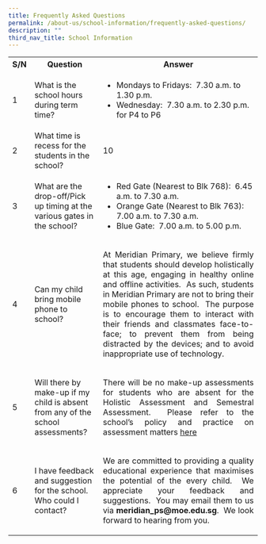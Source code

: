 ```yaml
---
title: Frequently Asked Questions
permalink: /about-us/school-information/frequently-asked-questions/
description: ""
third_nav_title: School Information
---
```

<table style="width:100%">
  <tr>
    <th>S/N</th>
    <th>Question</th>
    <th>Answer</th>
  </tr>
  <tr>
    <td>1</td>
    <td><p>What is the school hours during term time?</p></td>
    <td><ul>
			<li>Mondays to Fridays:  7.30 a.m. to 1.30 p.m.</li>
			<li>Wednesday:  7.30 a.m. to 2.30 p.m. for P4 to P6</li>
	</ul></td>
  </tr>
  <tr>
    <td>2</td>
    <td>What time is recess for the students in the school?</td>
    <td>10</td>
  </tr>
	<tr>
    <td>3</td>
    <td>What are the drop-off/Pick up timing at the various gates in the school?</td>
    <td><ul>
			<li>Red Gate (Nearest to Blk 768):  6.45 a.m. to 7.30 a.m.</li>
			<li>Orange Gate (Nearest to Blk 763):  7.00 a.m. to 7.30 a.m.</li>
			<li>Blue Gate:  7.00 a.m. to 5.00 p.m.</li>
	</ul></td>
  </tr>
	<tr>
    <td>4</td>
    <td>Can my child bring mobile phone to school?</td>
    <td><p align = "justify">At Meridian Primary, we believe firmly that students should develop holistically at this age, engaging in healthy online and offline activities.  As such, students in Meridian Primary are not to bring their mobile phones to school.  The purpose is to encourage them to interact with their friends and classmates face-to-face; to prevent them from being distracted by the devices; and to avoid inappropriate use of technology.</p></td>
  </tr>
	<tr>
    <td>5</td>
    <td>Will there by make-up if my child is absent from any of the school assessments?</td>
    <td><p align = "justify">There will be no make-up assessments for students who are absent for the Holistic Assessment and Semestral Assessment.  Please refer to the school’s policy and practice on assessment matters <a href = "https://www.meridianpri.moe.edu.sg/communications/assessment-matters/school-policy-n-practice-on-assessment-matters/">here</a></p></td>
  </tr>
		<tr>
    <td>6</td>
    <td>I have feedback and suggestion for the school. Who could I contact?</td>
    <td><p align = "justify">We are committed to providing a quality educational experience that maximises the potential of the every child.  We appreciate your feedback and suggestions.  You may email them to us via <b>meridian_ps@moe.edu.sg</b>. 
We look forward to hearing from you.</p></td>
  </tr>
</table>